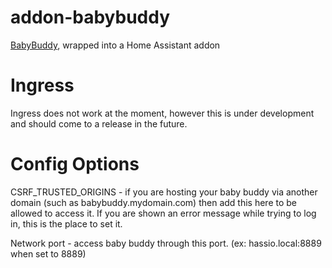 # addon-babybuddy
[BabyBuddy](https://github.com/babybuddy/babybuddy), wrapped into a Home Assistant addon

# Ingress
Ingress does not work at the moment, however this is under development and should come to a release in the future.

# Config Options
CSRF_TRUSTED_ORIGINS - if you are hosting your baby buddy via another domain (such as babybuddy.mydomain.com) then add this here to be allowed to access it. If you are shown an error message while trying to log in, this is the place to set it.

Network port - access baby buddy through this port. (ex: hassio.local:8889 when set to 8889)


